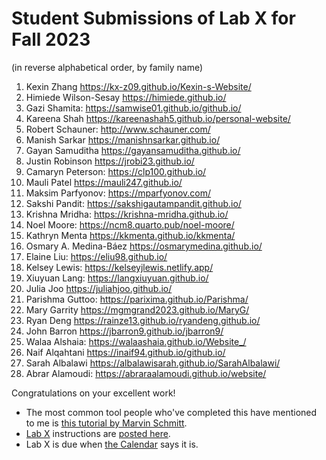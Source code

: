 # Student Submissions of Lab X for Fall 2023

(in reverse alphabetical order, by family name)

1. Kexin Zhang <https://kx-z09.github.io/Kexin-s-Website/>
2. Himiede Wilson-Sesay <https://himiede.github.io/>
3. Gazi Shamita: <https://samwise01.github.io/github.io/>
4. Kareena Shah <https://kareenashah5.github.io/personal-website/>
5. Robert Schauner: <http://www.schauner.com/>
6. Manish Sarkar <https://manishnsarkar.github.io/>
7. Gayan Samuditha <https://gayansamuditha.github.io/>
8. Justin Robinson <https://jrobi23.github.io/>
9. Camaryn Peterson: <https://clp100.github.io/>
10. Mauli Patel <https://mauli247.github.io/>
11. Maksim Parfyonov: <https://mparfyonov.com/>
12. Sakshi Pandit: <https://sakshigautampandit.github.io/>
13. Krishna Mridha: <https://krishna-mridha.github.io/>
14. Noel Moore: <https://ncm8.quarto.pub/noel-moore/>
15. Kathryn Menta <https://kkmenta.github.io/kkmenta/>
16. Osmary A. Medina-Báez <https://osmarymedina.github.io/>
17. Elaine Liu: <https://eliu98.github.io/>
18. Kelsey Lewis: <https://kelseyjlewis.netlify.app/>
19. Xiuyuan Lang: <https://langxiuyuan.github.io/>
20. Julia Joo <https://juliahjoo.github.io/>
21. Parishma Guttoo: <https://parixima.github.io/Parishma/>
22. Mary Garrity <https://mgmgrand2023.github.io/MaryG/>
23. Ryan Deng <https://rainze13.github.io/ryandeng.github.io/>
24. John Barron <https://jbarron9.github.io/jbarron9/>
25. Walaa Alshaia: <https://walaashaia.github.io/Website_/>
26. Naif Alqahtani <https://inaif94.github.io/github.io/>
27. Sarah Albalawi <https://albalawisarah.github.io/SarahAlbalawi/>
28. Abrar Alamoudi: <https://abraraalamoudi.github.io/website/>

Congratulations on your excellent work!

- The most common tool people who've completed this have mentioned to me is [this tutorial by Marvin Schmitt](https://www.marvinschmitt.com/blog/website-tutorial-quarto/).
- [Lab X](https://thomaselove.github.io/431-labX/) instructions are [posted here](https://thomaselove.github.io/431-labX/). 
- Lab X is due when [the Calendar](https://thomaselove.github.io/431-2023/calendar.html) says it is.
